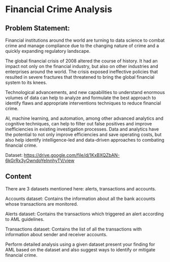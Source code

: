 # Financial Crime Analysis

## Problem Statement:
Financial institutions around the world are turning to data science to combat crime and manage compliance due to the changing nature of crime and a quickly expanding regulatory landscape.

The global financial crisis of 2008 altered the course of history. It had an impact not only on the financial industry, but also on other industries and enterprises around the world. The crisis exposed ineffective policies that resulted in severe fractures that threatened to bring the global financial system to its knees.

Technological advancements, and new capabilities to understand enormous volumes of data can help to analyze and formulate the best approach to identify flaws and appropriate interventions techniques to reduce financial crime.

AI, machine learning, and automation, among other advanced analytics and cognitive techniques, can help to filter out false positives and improve inefficiencies in existing investigation processes. Data and analytics have the potential to not only improve efficiencies and save operating costs, but also help identify intelligence-led and data-driven approaches to combating financial crime.

Dataset:
https://drive.google.com/file/d/1KxBXQZbAN-6kGrRx3yOwndoYeInnhyTV/view

## Content
There are 3 datasets mentioned here: alerts, transactions and accounts.

Accounts dataset: Contains the information about all the bank accounts whose transactions are monitored.

Alerts dataset: Contains the transactions which triggered an alert according to AML guidelines.

Transactions dataset: Contains the list of all the transactions with information about sender and receiver accounts.

Perform detailed analysis using a given dataset present your finding for AML based on the dataset and also suggest ways to identify or mitigate financial crime.
